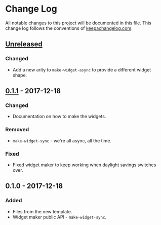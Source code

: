 # Change Log
All notable changes to this project will be documented in this file. This change log follows the conventions of [keepachangelog.com](http://keepachangelog.com/).

## [Unreleased]
### Changed
- Add a new arity to `make-widget-async` to provide a different widget shape.

## [0.1.1] - 2017-12-18
### Changed
- Documentation on how to make the widgets.

### Removed
- `make-widget-sync` - we're all async, all the time.

### Fixed
- Fixed widget maker to keep working when daylight savings switches over.

## 0.1.0 - 2017-12-18
### Added
- Files from the new template.
- Widget maker public API - `make-widget-sync`.

[Unreleased]: https://github.com/your-name/scratch/compare/0.1.1...HEAD
[0.1.1]: https://github.com/your-name/scratch/compare/0.1.0...0.1.1
